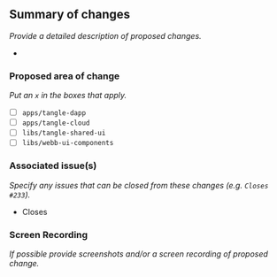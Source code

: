 ## Summary of changes

_Provide a detailed description of proposed changes._

-

### Proposed area of change

_Put an `x` in the boxes that apply._

- [ ] `apps/tangle-dapp`
- [ ] `apps/tangle-cloud`
- [ ] `libs/tangle-shared-ui`
- [ ] `libs/webb-ui-components`

### Associated issue(s)

_Specify any issues that can be closed from these changes (e.g. `Closes #233`)._

- Closes

### Screen Recording

_If possible provide screenshots and/or a screen recording of proposed change._
